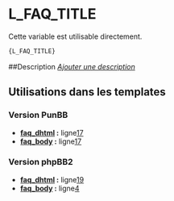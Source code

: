 # L_FAQ_TITLE


Cette variable est utilisable directement.

```html
{L_FAQ_TITLE}
```

##Description
[*Ajouter une description*](https://fa-tvars.appspot.com/var/L_FAQ_TITLE)

## Utilisations dans les templates

### Version PunBB
* __[faq_dhtml](../tpl/var/punbb/faq_dhtml.md#readme) :__ ligne[17](../tpl/src/punbb/faq_dhtml.tpl#L17)
* __[faq_body](../tpl/var/punbb/faq_body.md#readme) :__ ligne[17](../tpl/src/punbb/faq_body.tpl#L17)

### Version phpBB2
* __[faq_dhtml](../tpl/var/subsilver/faq_dhtml.md#readme) :__ ligne[19](../tpl/src/subsilver/faq_dhtml.tpl#L19)
* __[faq_body](../tpl/var/subsilver/faq_body.md#readme) :__ ligne[4](../tpl/src/subsilver/faq_body.tpl#L4)